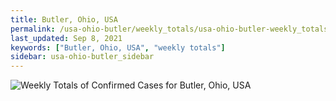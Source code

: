 ```yaml
---
title: Butler, Ohio, USA
permalink: /usa-ohio-butler/weekly_totals/usa-ohio-butler-weekly_totals.html
last_updated: Sep 8, 2021
keywords: ["Butler, Ohio, USA", "weekly totals"]
sidebar: usa-ohio-butler_sidebar
---
```


![Weekly Totals of Confirmed Cases for Butler, Ohio, USA](/covid_tracker/images/graphs/usa-ohio-butler-weekly_totals_graph.png)
